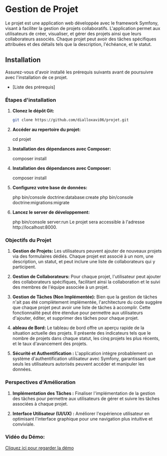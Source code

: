 # Gestion de Projet

Le projet est une application web développée avec le framework Symfony, visant à faciliter la gestion de projets collaboratifs. L'application permet aux utilisateurs de créer, visualiser, et gérer des projets ainsi que leurs collaborateurs associés. Chaque projet peut avoir des tâches spécifiques attribuées et des détails tels que la description, l'échéance, et le statut.

## Installation

Assurez-vous d'avoir installé les prérequis suivants avant de poursuivre avec l'installation de ce projet.

- [Liste des prérequis]

### Étapes d'installation

1. **Clonez le dépôt Git:**

   ```bash
   git clone https://github.com/dialloxavi06/projet.git

2. **Accéder au repertoire du projet:**
     
     cd projet
3. **Installation des dépendances avec Composer:**

    composer install

4. **Installation des dépendances avec Composer:**

    composer install

5. **Configurez votre base de données:**

    php bin/console doctrine:database:create
    php bin/console doctrine:migrations:migrate

5. **Lancez le server de développement:**

    php bin/console server:run
    Le projet sera accessible à l'adresse http://localhost:8000.


### Objectifs du Projet

1. **Gestion de Projets:**
Les utilisateurs peuvent ajouter de nouveaux projets via des formulaires dédiés. Chaque projet est associé à un nom, une 
description, un statut, et peut inclure une liste de collaborateurs qui y participent.

2. **Gestion de Collaborateurs:** 
Pour chaque projet, l'utilisateur peut ajouter des collaborateurs spécifiques, facilitant 
ainsi la collaboration et le suivi des membres de l'équipe associée à un projet.

3. **Gestion de Tâches (Non Implémentée):** 
Bien que la gestion de tâches n'ait pas été complètement implémentée, l'architecture du code suggère que chaque projet peut avoir une liste de tâches à accomplir. Cette fonctionnalité peut être étendue pour permettre aux utilisateurs d'ajouter, éditer, et supprimer des tâches pour chaque projet.

4. **ableau de Bord:** 
Le tableau de bord offre un aperçu rapide de la situation actuelle des projets. Il présente des indicateurs tels que le nombre de projets dans chaque statut, les cinq projets les plus récents, et le taux d'avancement des projets.

5. **Sécurité et Authentification :** 
L'application intègre probablement un système d'authentification utilisateur avec Symfony, garantissant que seuls les utilisateurs autorisés peuvent accéder et manipuler les données.


### Perspectives d'Amélioration

1. **Implémentation des Tâches :** Finaliser l'implémentation de la gestion des tâches pour permettre aux utilisateurs de gérer et suivre les tâches associées à chaque projet.

2. **Interface Utilisateur (UI/UX) :** Améliorer l'expérience utilisateur en optimisant l'interface graphique pour une navigation plus intuitive et conviviale.


### Vidéo du Démo:

[Cliquez ici pour regarder la démo](public/assets/video/video_demo_projet.mov)

